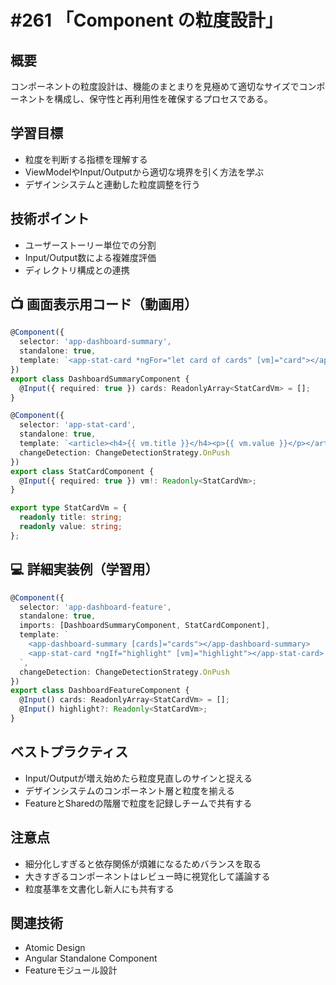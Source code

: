 # #261 「Component の粒度設計」

## 概要
コンポーネントの粒度設計は、機能のまとまりを見極めて適切なサイズでコンポーネントを構成し、保守性と再利用性を確保するプロセスである。

## 学習目標
- 粒度を判断する指標を理解する
- ViewModelやInput/Outputから適切な境界を引く方法を学ぶ
- デザインシステムと連動した粒度調整を行う

## 技術ポイント
- ユーザーストーリー単位での分割
- Input/Output数による複雑度評価
- ディレクトリ構成との連携

## 📺 画面表示用コード（動画用）
```typescript
@Component({
  selector: 'app-dashboard-summary',
  standalone: true,
  template: `<app-stat-card *ngFor="let card of cards" [vm]="card"></app-stat-card>`
})
export class DashboardSummaryComponent {
  @Input({ required: true }) cards: ReadonlyArray<StatCardVm> = [];
}
```

```typescript
@Component({
  selector: 'app-stat-card',
  standalone: true,
  template: `<article><h4>{{ vm.title }}</h4><p>{{ vm.value }}</p></article>`,
  changeDetection: ChangeDetectionStrategy.OnPush
})
export class StatCardComponent {
  @Input({ required: true }) vm!: Readonly<StatCardVm>;
}
```

```typescript
export type StatCardVm = {
  readonly title: string;
  readonly value: string;
};
```

## 💻 詳細実装例（学習用）
```typescript
@Component({
  selector: 'app-dashboard-feature',
  standalone: true,
  imports: [DashboardSummaryComponent, StatCardComponent],
  template: `
    <app-dashboard-summary [cards]="cards"></app-dashboard-summary>
    <app-stat-card *ngIf="highlight" [vm]="highlight"></app-stat-card>
  `,
  changeDetection: ChangeDetectionStrategy.OnPush
})
export class DashboardFeatureComponent {
  @Input() cards: ReadonlyArray<StatCardVm> = [];
  @Input() highlight?: Readonly<StatCardVm>;
}
```

## ベストプラクティス
- Input/Outputが増え始めたら粒度見直しのサインと捉える
- デザインシステムのコンポーネント層と粒度を揃える
- FeatureとSharedの階層で粒度を記録しチームで共有する

## 注意点
- 細分化しすぎると依存関係が煩雑になるためバランスを取る
- 大きすぎるコンポーネントはレビュー時に視覚化して議論する
- 粒度基準を文書化し新人にも共有する

## 関連技術
- Atomic Design
- Angular Standalone Component
- Featureモジュール設計

